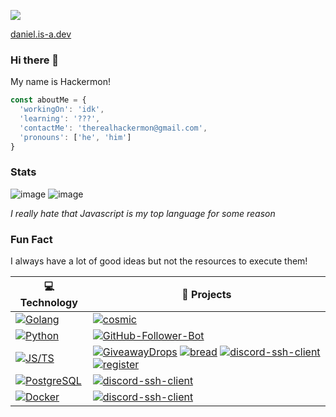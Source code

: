 ![](https://komarev.com/ghpvc/?username=hackermondev&color=orange)

[daniel.is-a.dev](https://daniel.is-a.dev)

### Hi there 👋

My name is Hackermon!

```js
const aboutMe = {
  'workingOn': 'idk',
  'learning': '???',
  'contactMe': 'therealhackermon@gmail.com',
  'pronouns': ['he', 'him']
}

```

<!--
- 🔭 I’m currently working on 
- 🌱 I’m currently learning Java
- 👯 I’m looking to collaborate on Cornrella (contact me for more info)
- 📫 How to reach me: email me therealhackermon@gmail.com
- 😄 Pronouns: He, Him
- ⚡ Fun fact: I'm dumb

-->

### Stats

![image](https://github-readme-stats.vercel.app/api/top-langs/?username=hackermondev)
![image](https://github-readme-stats.vercel.app/api?username=hackermondev&count_private=1)

*I really hate that Javascript is my top language for some reason*

### Fun Fact

I always have a lot of good ideas but not the resources to execute them!
<!-- START OF PROFILE STACK, DO NOT REMOVE -->
| 💻 **Technology** | 🚀 **Projects** |
| - | - |
| [![Golang](https://img.shields.io/static/v1?label=&message=Golang&color=7FD6EA&logo=go&logoColor=FFFFFF)](https://golang.org/) | [![cosmic](https://img.shields.io/static/v1?label=&message=cosmic&color=000605&logo=github&logoColor=FFFFFF&labelColor=000605)](https://github.com/hackermondev/cosmic) |
| [![Python](https://img.shields.io/static/v1?label=&message=Python&color=3C78A9&logo=python&logoColor=FFFFFF)](https://www.python.org/) | [![GitHub-Follower-Bot](https://img.shields.io/static/v1?label=&message=GitHub-Follower-Bot&color=000605&logo=github&logoColor=FFFFFF&labelColor=000605)](https://github.com/hackermondev/GitHub-Follower-Bot) |
| [![JS/TS](https://img.shields.io/static/v1?label=&message=JS/TS&color=3878C6&logo=typescript&logoColor=FFFFFF)](https://www.typescriptlang.org/) | [![GiveawayDrops](https://img.shields.io/static/v1?label=&message=GiveawayDrops&color=000605&logo=github&logoColor=FFFFFF&labelColor=000605)](https://github.com/hackermondev/GiveawayDrops) [![bread](https://img.shields.io/static/v1?label=&message=bread&color=000605&logo=github&logoColor=FFFFFF&labelColor=000605)](https://github.com/hackermondev/bread) [![discord-ssh-client](https://img.shields.io/static/v1?label=&message=discord-ssh-client&color=000605&logo=github&logoColor=FFFFFF&labelColor=000605)](https://github.com/hackermondev/discord-ssh-client) [![register](https://img.shields.io/static/v1?label=&message=register&color=000605&logo=github&logoColor=FFFFFF&labelColor=000605)](https://github.com/is-a-dev/register) |
| [![PostgreSQL](https://img.shields.io/static/v1?label=&message=PostgreSQL&color=336791&logo=postgresql&logoColor=FFFFFF)](https://postgres.org) | [![discord-ssh-client](https://img.shields.io/static/v1?label=&message=discord-ssh-client&color=000605&logo=github&logoColor=FFFFFF&labelColor=000605)](https://github.com/hackermondev/discord-ssh-client) |
| [![Docker](https://img.shields.io/static/v1?label=&message=Docker&color=4FA1EF&logo=docker&logoColor=FFFFFF)](https://www.docker.com/) | [![discord-ssh-client](https://img.shields.io/static/v1?label=&message=discord-ssh-client&color=000605&logo=github&logoColor=FFFFFF&labelColor=000605)](https://github.com/hackermondev/discord-ssh-client) |
<!-- END OF PROFILE STACK, DO NOT REMOVE -->